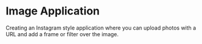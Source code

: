 Image Application 
===============

Creating an Instagram style application where you can upload photos with a URL and add a frame or filter over the image. 
